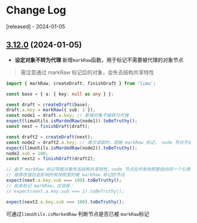 # Change Log

[released] - 2024-01-05

## [3.12.0](https://github.com/tnfe/limu/commit/c773ccda1ef433102585840b0629947827ed89c4) (2024-01-05)

* **设定对象不转为代理** 新增`markRaw`函数，用于标记不需要被代理的对象节点

> 需注意通过 markRaw 标记后的对象，会失去结构共享特性

```ts
import { markRaw, createDraft, finishDraft } from 'limu';

const base = { a: { key: null as any } };

const draft = createDraft(base);
draft.a.key = markRaw({ sub: 1 });
const node1 = draft.a.key; // 新增对象不被转为代理
expect(limuUtils.isMardedRaw(node1)).toBeTruthy();
const next = finishDraft(draft);

const draft2 = createDraft(next);
const node2 = draft2.a.key; // 再次读取时，因被 markRaw 标记， node 节点不会被转为代理
expect(limuUtils.isMardedRaw(node2)).toBeTruthy();
node2.sub = 100;
const next2 = finishDraft(draft2);

// 由于 markRaw 标记导致对象失去结构共享特性，node 节点在所有快照里指向同一个引用，
// 故修改值后会影响所有快照里的被 markRaw 标记的节点
expect(next.a.key.sub === 100).toBeTruthy();
// 如未标记 markRaw，应该是：
// expect(next.a.key.sub === 1).toBeTruthy();

expect(next2.a.key.sub === 100).toBeTruthy();
```

可通过`limuUtils.isMarkedRaw` 判断节点是否已被 `markRaw`标记